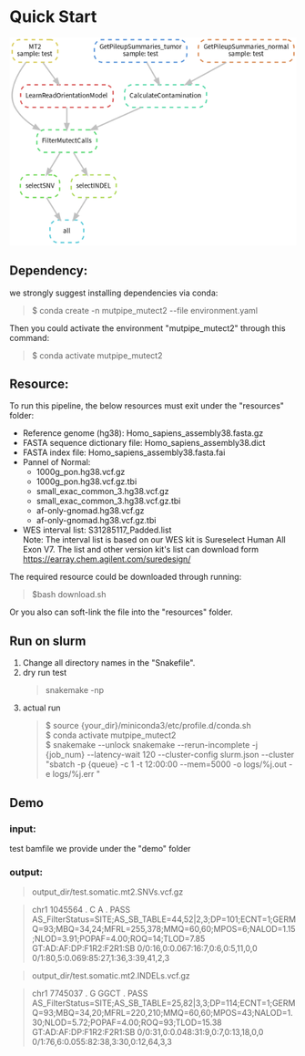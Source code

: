 # Quick Start 
![avatar](https://github.com/douymLab/mutpipe/blob/main/Mutect2/Mutect2.png)
## Dependency:  

we strongly suggest installing dependencies via conda:

  > $ conda create -n mutpipe_mutect2 --file environment.yaml

Then you could activate the environment "mutpipe_mutect2" through this command:
 
  > $ conda activate mutpipe_mutect2

## Resource:
To run this pipeline, the below resources must exit under the "resources" folder:
- Reference genome (hg38): Homo_sapiens_assembly38.fasta.gz
- FASTA sequence dictionary file: Homo_sapiens_assembly38.dict
- FASTA index file: Homo_sapiens_assembly38.fasta.fai
- Pannel of Normal:   
    + 1000g_pon.hg38.vcf.gz   
    + 1000g_pon.hg38.vcf.gz.tbi         
    + small_exac_common_3.hg38.vcf.gz
    + small_exac_common_3.hg38.vcf.gz.tbi
    + af-only-gnomad.hg38.vcf.gz
    + af-only-gnomad.hg38.vcf.gz.tbi
- WES interval list: S31285117_Padded.list  
Note: The interval list is based on our WES kit is Sureselect Human All Exon V7. The list and other version kit's list can download form https://earray.chem.agilent.com/suredesign/

The required resource could be downloaded through running:

> $bash download.sh

 Or you also can soft-link the file into the "resources" folder.

## Run on slurm

1. Change all directory names in the "Snakefile".
2. dry run test
    > snakemake -np
3. actual run
    > \$ source {your_dir}/miniconda3/etc/profile.d/conda.sh  
    > \$ conda activate mutpipe_mutect2  
    > \$ snakemake --unlock snakemake --rerun-incomplete -j {job_num} --latency-wait 120 --cluster-config slurm.json --cluster "sbatch -p {queue} -c 1 -t 12:00:00 --mem=5000 -o logs/%j.out -e logs/%j.err "

## Demo
### input:
test bamfile we provide under the "demo" folder
### output:
> output_dir/test.somatic.mt2.SNVs.vcf.gz  

> chr1	1045564	.	C	A	.	PASS	AS_FilterStatus=SITE;AS_SB_TABLE=44,52|2,3;DP=101;ECNT=1;GERMQ=93;MBQ=34,24;MFRL=255,378;MMQ=60,60;MPOS=6;NALOD=1.15;NLOD=3.91;POPAF=4.00;ROQ=14;TLOD=7.85	GT:AD:AF:DP:F1R2:F2R1:SB	0/0:16,0:0.067:16:7,0:6,0:5,11,0,0	0/1:80,5:0.069:85:27,1:36,3:39,41,2,3

> output_dir/test.somatic.mt2.INDELs.vcf.gz  

> chr1	7745037	.	G	GGCT	.	PASS	AS_FilterStatus=SITE;AS_SB_TABLE=25,82|3,3;DP=114;ECNT=1;GERMQ=93;MBQ=34,20;MFRL=220,210;MMQ=60,60;MPOS=43;NALOD=1.30;NLOD=5.72;POPAF=4.00;ROQ=93;TLOD=15.38	GT:AD:AF:DP:F1R2:F2R1:SB	0/0:31,0:0.048:31:9,0:7,0:13,18,0,0	0/1:76,6:0.055:82:38,3:30,0:12,64,3,3



